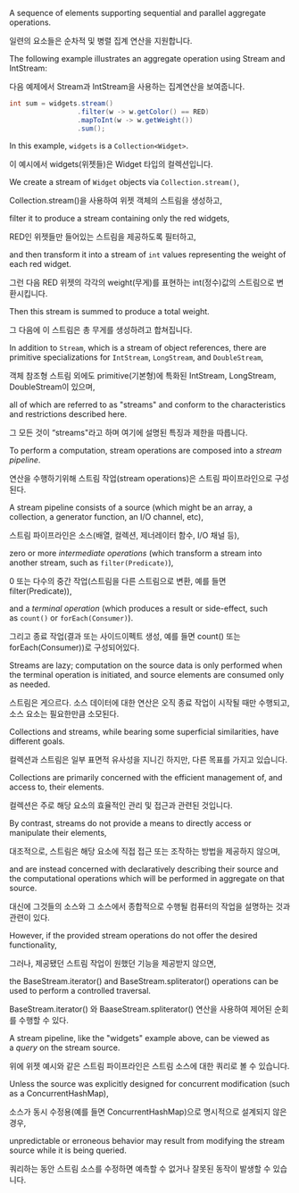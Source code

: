 A sequence of elements supporting sequential and parallel aggregate operations. 

일련의 요소들은 순차적 및 병렬 집계 연산을 지원합니다.

The following example illustrates an aggregate operation using Stream and IntStream:

다음 예제에서 Stream과 IntStream을 사용하는 집계연산을 보여줍니다.

```java
int sum = widgets.stream()
                 .filter(w -> w.getColor() == RED)
                 .mapToInt(w -> w.getWeight())
                 .sum();
```

In this example, `widgets` is a `Collection<Widget>`. 

이 예시에서 widgets(위젯들)은 Widget 타입의 컬렉션입니다.

We create a stream of `Widget` objects via `Collection.stream()`, 

Collection.stream()을 사용하여 위젯 객체의 스트림을 생성하고,

filter it to produce a stream containing only the red widgets, 

RED인 위젯들만 들어있는 스트림을 제공하도록 필터하고,

and then transform it into a stream of `int` values representing the weight of each red widget. 

그런 다음 RED 위젯의 각각의 weight(무게)를 표현하는 int(정수)값의 스트림으로 변환시킵니다.

Then this stream is summed to produce a total weight.

그 다음에 이 스트림은 총 무게를 생성하려고 합쳐집니다.

In addition to `Stream`, which is a stream of object references, there are primitive specializations for `IntStream`, `LongStream`, and `DoubleStream`, 

객체 참조형 스트림 외에도 primitive(기본형)에 특화된 IntStream, LongStream, DoubleStream이 있으며,

all of which are referred to as "streams" and conform to the characteristics and restrictions described here.

그 모든 것이 “streams"라고 하며 여기에 설명된 특징과 제한을 따릅니다.

To perform a computation, stream operations are composed into a *stream pipeline*. 

연산을 수행하기위해 스트림 작업(stream operations)은 스트림 파이프라인으로 구성된다.

A stream pipeline consists of a source (which might be an array, a collection, a generator function, an I/O channel, etc), 

스트림 파이프라인은 소스(배열, 컬렉션, 제너레이터 함수, I/O 채널 등),

zero or more *intermediate operations* (which transform a stream into another stream, such as `filter(Predicate)`), 

0 또는 다수의 중간 작업(스트림을 다른 스트림으로 변환, 예를 들면 filter(Predicate)),

and a *terminal operation* (which produces a result or side-effect, such as `count()` or `forEach(Consumer)`). 

그리고 종료 작업(결과 또는 사이드이펙트 생성, 예를 들면 count() 또는 forEach(Consumer))로 구성되어있다.

Streams are lazy; computation on the source data is only performed when the terminal operation is initiated, and source elements are consumed only as needed.

스트림은 게으르다. 소스 데이터에 대한 연산은 오직 종료 작업이 시작될 때만 수행되고, 소스 요소는 필요한만큼 소모된다.

Collections and streams, while bearing some superficial similarities, have different goals.

컬렉션과 스트림은 일부 표면적 유사성을 지니긴 하지만, 다른 목표를 가지고 있습니다.

Collections are primarily concerned with the efficient management of, and access to, their elements.

컬렉션은 주로 해당 요소의 효율적인 관리 및 접근과 관련된 것입니다.

By contrast, streams do not provide a means to directly access or manipulate their elements, 

대조적으로, 스트림은 해당 요소에 직접 접근 또는 조작하는 방법을 제공하지 않으며,

and are instead concerned with declaratively describing their source and the computational operations which will be performed in aggregate on that source.

대신에 그것들의 소스와 그 소스에서 종합적으로 수행될 컴퓨터의 작업을 설명하는 것과 관련이 있다.

However, if the provided stream operations do not offer the desired functionality, 

그러나, 제공됐던 스트림 작업이 원했던 기능을 제공받지 않으면,

the BaseStream.iterator() and BaseStream.spliterator() operations can be used to perform a controlled traversal.

BaseStream.iterator() 와 BaaseStream.spliterator() 연산을 사용하여 제어된 순회를 수행할 수 있다.

A stream pipeline, like the "widgets" example above, can be viewed as a *query* on the stream source.

위에 위젯 예시와 같은 스트림 파이프라인은 스트림 소스에 대한 쿼리로 볼 수 있습니다.

Unless the source was explicitly designed for concurrent modification (such as a ConcurrentHashMap), 

소스가 동시 수정용(예를 들면 ConcurrentHashMap)으로 명시적으로 설계되지 않은 경우,

unpredictable or erroneous behavior may result from modifying the stream source while it is being queried.

쿼리하는 동안 스트림 소스를 수정하면 예측할 수 없거나 잘못된 동작이 발생할 수 있습니다.
